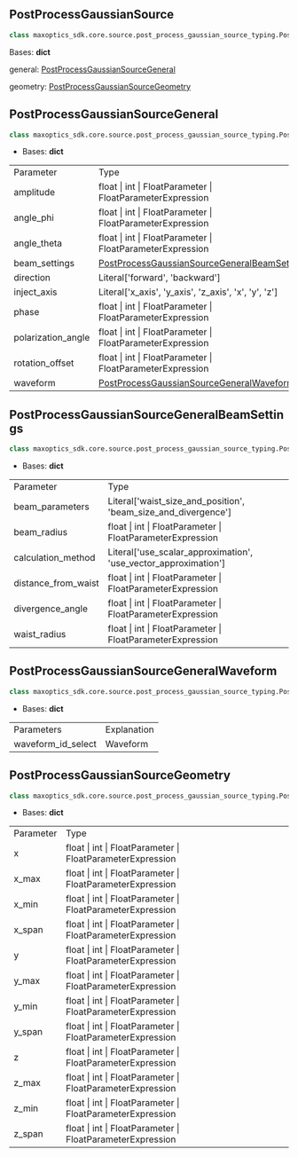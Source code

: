 


## PostProcessGaussianSource

```py
class maxoptics_sdk.core.source.post_process_gaussian_source_typing.PostProcessGaussianSource(*args, **kwargs)
```

Bases: **dict**


general: [PostProcessGaussianSourceGeneral](#PostProcessGaussianSourceGeneral)

geometry: [PostProcessGaussianSourceGeometry](#PostProcessGaussianSourceGeometry)



<span id='PostProcessGaussianSourceGeneral'></span>

## PostProcessGaussianSourceGeneral




```py
class maxoptics_sdk.core.source.post_process_gaussian_source_typing.PostProcessGaussianSourceGeneral(*args, **kwargs)
```

- Bases: **dict**


<table class="custom-table">
  <tr>
    <td class="typeface">Parameter</td>
    <td class="typeface">Type</td>
  </tr>
  <tr>
    <td class="first-column">amplitude</td>
    <td class="second-column">float | int | FloatParameter | FloatParameterExpression</td>
  </tr>
  <tr>
    <td>angle_phi</td>
    <td>float | int | FloatParameter | FloatParameterExpression</td>
  </tr>
  <tr>
    <td>angle_theta</td>
    <td>float | int | FloatParameter | FloatParameterExpression</td>
  </tr>
  <tr>
    <td>beam_settings</td>
    <td><a href='#PostProcessGaussianSourceGeneralBeamSettings'>PostProcessGaussianSourceGeneralBeamSettings</a></td>
  </tr>
  <tr>
    <td>direction</td>
    <td>Literal['forward', 'backward']</td>
  </tr>
  <tr>
    <td>inject_axis</td>
    <td>Literal['x_axis', 'y_axis', 'z_axis', 'x', 'y', 'z']</td>
  </tr>
  <tr>
    <td>phase</td>
    <td>float | int | FloatParameter | FloatParameterExpression</td>
  </tr>
  <tr>
    <td>polarization_angle</td>
    <td>float | int | FloatParameter | FloatParameterExpression</td>
  </tr>
  <tr>
    <td>rotation_offset</td>
    <td>float | int | FloatParameter | FloatParameterExpression</td>
  </tr>
  <tr>
    <td>waveform</td>
    <td><a href='#PostProcessGaussianSourceGeneralWaveform'>PostProcessGaussianSourceGeneralWaveform</a></td>
  </tr>
</table>



<span id='PostProcessGaussianSourceGeneralBeamSettings'></span>

## PostProcessGaussianSourceGeneralBeamSettings

```py
class maxoptics_sdk.core.source.post_process_gaussian_source_typing.PostProcessGaussianSourceGeneralBeamSettings(*args, **kwargs)
```

- Bases: **dict**

<table class="custom-table">
  <tr>
    <td class="typeface">Parameter</td>
    <td class="typeface">Type</td>
  </tr>
  <tr>
    <td class="first-column">beam_parameters</td>
    <td class="second-column">Literal['waist_size_and_position', 'beam_size_and_divergence']</td>
  </tr>
  <tr>
    <td>beam_radius</td>
    <td>float | int | FloatParameter | FloatParameterExpression</td>
  </tr>
  <tr>
    <td>calculation_method</td>
    <td>Literal['use_scalar_approximation', 'use_vector_approximation']</td>
  </tr>
  <tr>
    <td>distance_from_waist</td>
    <td>float | int | FloatParameter | FloatParameterExpression</td>
  </tr>
  <tr>
    <td>divergence_angle</td>
    <td>float | int | FloatParameter | FloatParameterExpression</td>
  </tr>
  <tr>
    <td>waist_radius</td>
    <td>float | int | FloatParameter | FloatParameterExpression</td>
  </tr>
</table>


<span id='PostProcessGaussianSourceGeneralWaveform'></span>

## PostProcessGaussianSourceGeneralWaveform

```py
class maxoptics_sdk.core.source.post_process_gaussian_source_typing.PostProcessGaussianSourceGeneralWaveform(*args, **kwargs)
```

- Bases: **dict**


<table class="custom-table">
  <tr>
    <td class="typeface">Parameters</td>
    <td class="typeface">Explanation</td>
  </tr>
  <tr>
    <td class="first-column">waveform_id_select</td>
    <td class="second-column">Waveform</td>
  </tr>
</table>


<span id='PostProcessGaussianSourceGeometry'></span>

## PostProcessGaussianSourceGeometry

```py
class maxoptics_sdk.core.source.post_process_gaussian_source_typing.PostProcessGaussianSourceGeometry(*args, **kwargs)
```

- Bases: **dict**



<table class="custom-table">
  <tr>
    <td class="typeface">Parameter</td>
    <td class="typeface">Type</td>
  </tr>
  <tr>
    <td class="first-column">x</td>
    <td class="second-column">float | int | FloatParameter | FloatParameterExpression</td>
  </tr>
  <tr>
    <td>x_max</td>
    <td>float | int | FloatParameter | FloatParameterExpression</td>
  </tr>
  <tr>
    <td>x_min</td>
    <td>float | int | FloatParameter | FloatParameterExpression</td>
  </tr>
  <tr>
    <td>x_span</td>
    <td>float | int | FloatParameter | FloatParameterExpression</td>
  </tr>
  <tr>
    <td>y</td>
    <td>float | int | FloatParameter | FloatParameterExpression</td>
  </tr>
  <tr>
    <td>y_max</td>
    <td>float | int | FloatParameter | FloatParameterExpression</td>
  </tr>
  <tr>
    <td>y_min</td>
    <td>float | int | FloatParameter | FloatParameterExpression</td>
  </tr>
  <tr>
    <td>y_span</td>
    <td>float | int | FloatParameter | FloatParameterExpression</td>
  </tr>
  <tr>
    <td>z</td>
    <td>float | int | FloatParameter | FloatParameterExpression</td>
  </tr>
  <tr>
    <td>z_max</td>
    <td>float | int | FloatParameter | FloatParameterExpression</td>
  </tr>
  <tr>
    <td>z_min</td>
    <td>float | int | FloatParameter | FloatParameterExpression</td>
  </tr>
  <tr>
    <td>z_span</td>
    <td>float | int | FloatParameter | FloatParameterExpression</td>
  </tr>
</table>

